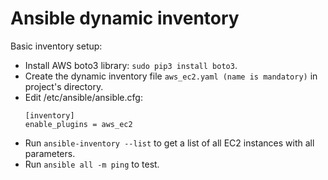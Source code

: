 # Ansible dynamic inventory
  Basic inventory setup:
* Install AWS boto3 library: `sudo pip3 install boto3`.
* Create the dynamic inventory file `aws_ec2.yaml (name is mandatory)` in project's directory.
* Edit /etc/ansible/ansible.cfg:          
	 ```
	 [inventory]   
	 enable_plugins = aws_ec2 
	 ```
* Run `ansible-inventory --list` to get a list of all EC2 instances with all parameters.
* Run `ansible all -m ping` to test.
